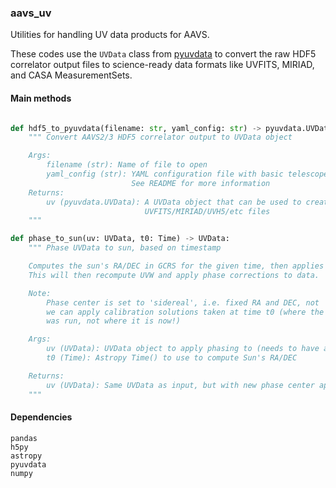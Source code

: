 ### aavs_uv

Utilities for handling UV data products for AAVS.

These codes use the `UVData` class from [pyuvdata](https://pyuvdata.readthedocs.io) to convert the raw HDF5 correlator output files to science-ready data formats like UVFITS, MIRIAD, and CASA MeasurementSets.

#### Main methods

```python 

def hdf5_to_pyuvdata(filename: str, yaml_config: str) -> pyuvdata.UVData:
    """ Convert AAVS2/3 HDF5 correlator output to UVData object

    Args:
        filename (str): Name of file to open
        yaml_config (str): YAML configuration file with basic telescope info.
                           See README for more information
    Returns:
        uv (pyuvdata.UVData): A UVData object that can be used to create 
                              UVFITS/MIRIAD/UVH5/etc files
    """

def phase_to_sun(uv: UVData, t0: Time) -> UVData:
    """ Phase UVData to sun, based on timestamp 

    Computes the sun's RA/DEC in GCRS for the given time, then applies phasing.
    This will then recompute UVW and apply phase corrections to data.

    Note: 
        Phase center is set to 'sidereal', i.e. fixed RA and DEC, not 'ephem', so that
        we can apply calibration solutions taken at time t0 (where the Sun was when calibration
        was run, not where it is now!)

    Args:
        uv (UVData): UVData object to apply phasing to (needs to have a phase center defined)
        t0 (Time): Astropy Time() to use to compute Sun's RA/DEC

    Returns:
        uv (UVData): Same UVData as input, but with new phase center applied
    """

```

#### Dependencies

```
pandas
h5py
astropy
pyuvdata
numpy
```